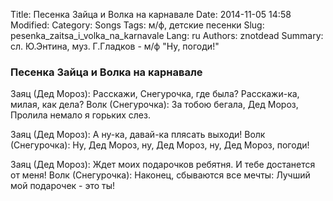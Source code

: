 Title: Песенка Зайца и Волка на карнавале
Date: 2014-11-05 14:58
Modified: 
Category: Songs
Tags: м/ф, детские песенки
Slug: pesenka_zaitsa_i_volka_na_karnavale
Lang: ru
Authors: znotdead
Summary: сл. Ю.Энтина, муз. Г.Гладков - м/ф "Ну, погоди!"

### Песенка Зайца и Волка на карнавале

Заяц (Дед Мороз):
Расскажи, Снегурочка, где была?
Расскажи-ка, милая, как дела?
Волк (Снегурочка):
За тобою бегала, Дед Мороз,
Пролила немало я горьких слез.

Заяц (Дед Мороз):
А ну-ка, давай-ка плясать выходи!
Волк (Снегурочка):
Ну, Дед Мороз, ну, Дед Мороз, ну, Дед Мороз, погоди!

Заяц (Дед Мороз):
Ждет моих подарочков ребятня.
И тебе достанется от меня!
Волк (Снегурочка):
Наконец, сбываются все мечты:
Лучший мой подарочек - это ты!